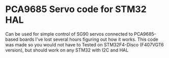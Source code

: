 # PCA9685 Servo code for STM32 HAL

Can be used for simple control of SG90 servos connected to PCA9685-based boards
I've lost several hours figuring out how it works. This code was made so you would not have to
Tested on STM32F4-Disco (F407VGT6 version), but should work on any STM32 with I2C and HAL

